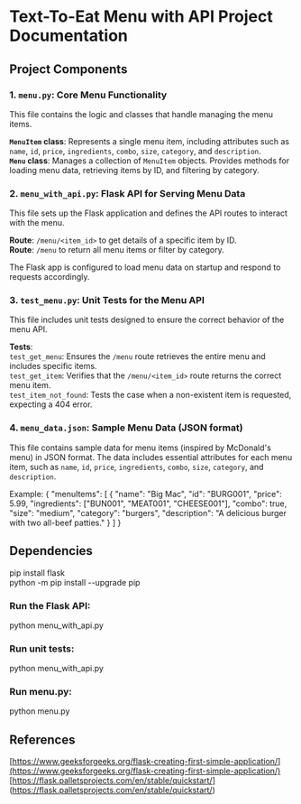 # Text-To-Eat Menu with API Project Documentation

## Project Components

### **1. `menu.py`**: Core Menu Functionality

This file contains the logic and classes that handle managing the menu items.

**`MenuItem` class**: 
Represents a single menu item, including attributes such as `name`, `id`, `price`, `ingredients`, `combo`, `size`, `category`, and `description`.  <br>
**`Menu` class**: 
Manages a collection of `MenuItem` objects. Provides methods for loading menu data, retrieving items by ID, and filtering by category.

### **2. `menu_with_api.py`**: Flask API for Serving Menu Data

This file sets up the Flask application and defines the API routes to interact with the menu.

**Route**: `/menu/<item_id>` to get details of a specific item by ID. <br>
**Route**: `/menu` to return all menu items or filter by category.

The Flask app is configured to load menu data on startup and respond to requests accordingly.

### **3. `test_menu.py`**: Unit Tests for the Menu API

This file includes unit tests designed to ensure the correct behavior of the menu API.

**Tests**: <br>
`test_get_menu`: Ensures the `/menu` route retrieves the entire menu and includes specific items. <br>
`test_get_item`: Verifies that the `/menu/<item_id>` route returns the correct menu item. <br>
`test_item_not_found`: Tests the case when a non-existent item is requested, expecting a 404 error. <br>

### **4. `menu_data.json`**: Sample Menu Data (JSON format)

This file contains sample data for menu items (inspired by McDonald's menu) in JSON format. The data includes essential attributes for each menu item, such as `name`, `id`, `price`, `ingredients`, `combo`, `size`, `category`, and `description`.

Example:
{
  "menuItems": [
    {
      "name": "Big Mac",
      "id": "BURG001",
      "price": 5.99,
      "ingredients": ["BUN001", "MEAT001", "CHEESE001"],
      "combo": true,
      "size": "medium",
      "category": "burgers",
      "description": "A delicious burger with two all-beef patties."
    }
  ]
}

## Dependencies

pip install flask <br>
python -m pip install --upgrade pip

### Run the Flask API:
python menu_with_api.py

### Run unit tests:
python menu_with_api.py

### Run menu.py:
python menu.py

## References
[https://www.geeksforgeeks.org/flask-creating-first-simple-application/](https://www.geeksforgeeks.org/flask-creating-first-simple-application/)  <br>
[https://flask.palletsprojects.com/en/stable/quickstart/] (https://flask.palletsprojects.com/en/stable/quickstart/)
